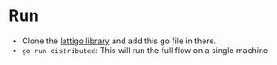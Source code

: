 # Run 
- Clone the [lattigo library](https://github.com/tuneinsight/lattigo) and add this go file in there. 
- `go run distributed`: This will run the full flow on a single machine
